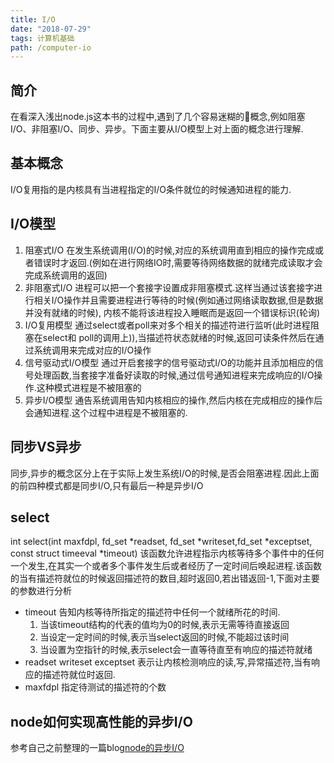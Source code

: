 ```yaml
---
title: I/O 
date: "2018-07-29"  
tags: 计算机基础
path: /computer-io
---
```


## 简介  
  在看深入浅出node.js这本书的过程中,遇到了几个容易迷糊的概念,例如阻塞I/O、非阻塞I/O、同步、异步。下面主要从I/O模型上对上面的概念进行理解.
## 基本概念
  I/O复用指的是内核具有当进程指定的I/O条件就位的时候通知进程的能力.
## I/O模型
  1. 阻塞式I/O 在发生系统调用(I/O)的时候,对应的系统调用直到相应的操作完成或者错误时才返回.(例如在进行网络IO时,需要等待网络数据的就绪完成读取才会完成系统调用的返回)
  2. 非阻塞式I/O 进程可以把一个套接字设置成非阻塞模式.这样当通过该套接字进行相关I/O操作并且需要进程进行等待的时候(例如通过网络读取数据,但是数据并没有就绪的时候), 内核不能将该进程投入睡眠而是返回一个错误标识(轮询)
  3. I/O复用模型 通过select或者poll来对多个相关的描述符进行监听(此时进程阻塞在select和 poll的调用上)),当描述符状态就绪的时候,返回可读条件然后在通过系统调用来完成对应的I/O操作
  4. 信号驱动式I/O模型 通过开启套接字的信号驱动式I/O的功能并且添加相应的信号处理函数,当套接字准备好读取的时候,通过信号通知进程来完成响应的I/O操作.这种模式进程是不被阻塞的
  5. 异步I/O模型  通告系统调用告知内核相应的操作,然后内核在完成相应的操作后会通知进程.这个过程中进程是不被阻塞的.

## 同步VS异步
  同步,异步的概念区分上在于实际上发生系统I/O的时候,是否会阻塞进程.因此上面的前四种模式都是同步I/O,只有最后一种是异步I/O

## select
  int select(int maxfdpl, fd_set *readset, fd_set *writeset,fd_set *exceptset, const struct timeeval *timeout) 该函数允许进程指示内核等待多个事件中的任何一个发生,在其实一个或者多个事件发生后或者经历了一定时间后唤起进程.该函数的当有描述符就位的时候返回描述符的数目,超时返回0,若出错返回-1,下面对主要的参数进行分析
  * timeout 告知内核等待所指定的描述符中任何一个就绪所花的时间.
     1. 当该timeout结构的代表的值均为0的时候,表示无需等待直接返回
     2. 当设定一定时间的时候,表示当select返回的时候,不能超过该时间
     3. 当设置为空指针的时候,表示select会一直等待直至有响应的描述符就绪
  * readset writeset  exceptset  表示让内核检测响应的读,写,异常描述符,当有响应的描述符就位时返回.
  * maxfdpl 指定待测试的描述符的个数

## node如何实现高性能的异步I/O
  参考自己之前整理的一篇blog[node的异步I/O](https://www.cnblogs.com/tiantianwaigong/p/6234961.html)
